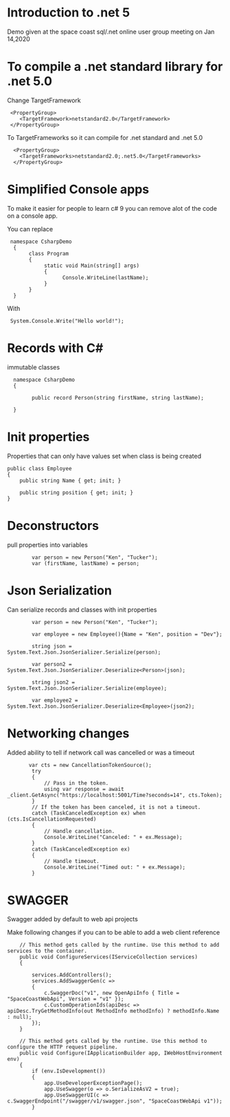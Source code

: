 # Introduction to .net 5


Demo given at the space coast sql/.net online user group meeting on Jan 14,2020


# To compile a .net standard library for .net 5.0


Change TargetFramework

     <PropertyGroup>
        <TargetFramework>netstandard2.0</TargetFramework>
     </PropertyGroup>


To TargetFrameworks so it can compile for .net standard and .net 5.0

      <PropertyGroup>
        <TargetFrameworks>netstandard2.0;.net5.0</TargetFrameworks>
      </PropertyGroup>
      
 
 # Simplified Console apps
 
 To make it easier for people to learn c# 9 you can remove alot of the code on a console app.
 
 
 You can replace 
 
     namespace CsharpDemo
      {
           class Program
           {
                static void Main(string[] args)
                {     
                      Console.WriteLine(lastName);
                }  
           }      
      }

With

     System.Console.Write("Hello world!");
     
     
# Records with C#

immutable  classes

      namespace CsharpDemo
      {

            public record Person(string firstName, string lastName);

      }
      
      
# Init properties

Properties that can only have values set when class is being created

    public class Employee
    {
        public string Name { get; init; }

        public string position { get; init; }
    }
      
      
# Deconstructors

pull properties into variables

            var person = new Person("Ken", "Tucker");
            var (firstName, lastName) = person;


# Json Serialization

Can serialize records and classes with init properties

            var person = new Person("Ken", "Tucker");

            var employee = new Employee(){Name = "Ken", position = "Dev"};

            string json = System.Text.Json.JsonSerializer.Serialize(person);

            var person2 = System.Text.Json.JsonSerializer.Deserialize<Person>(json);

            string json2 = System.Text.Json.JsonSerializer.Serialize(employee);

            var employee2 = System.Text.Json.JsonSerializer.Deserialize<Employee>(json2);


# Networking changes

Added ability to tell if network call was cancelled or was a timeout

           var cts = new CancellationTokenSource();
            try
            {
                // Pass in the token.
                using var response = await _client.GetAsync("https://localhost:5001/Time?seconds=14", cts.Token);
            }
            // If the token has been canceled, it is not a timeout.
            catch (TaskCanceledException ex) when (cts.IsCancellationRequested)
            {
                // Handle cancellation.
                Console.WriteLine("Canceled: " + ex.Message);
            }
            catch (TaskCanceledException ex)
            {
                // Handle timeout.
                Console.WriteLine("Timed out: " + ex.Message);
            }

# SWAGGER

Swagger added by default to web api projects

Make following changes if you can to be able to add a web client reference

        // This method gets called by the runtime. Use this method to add services to the container.
        public void ConfigureServices(IServiceCollection services)
        {

            services.AddControllers();
            services.AddSwaggerGen(c =>
            {
                c.SwaggerDoc("v1", new OpenApiInfo { Title = "SpaceCoastWebApi", Version = "v1" });
                c.CustomOperationIds(apiDesc => apiDesc.TryGetMethodInfo(out MethodInfo methodInfo) ? methodInfo.Name : null);
            });
        }

        // This method gets called by the runtime. Use this method to configure the HTTP request pipeline.
        public void Configure(IApplicationBuilder app, IWebHostEnvironment env)
        {
            if (env.IsDevelopment())
            {
                app.UseDeveloperExceptionPage();
                app.UseSwagger(o => o.SerializeAsV2 = true);
                app.UseSwaggerUI(c => c.SwaggerEndpoint("/swagger/v1/swagger.json", "SpaceCoastWebApi v1"));
            }
